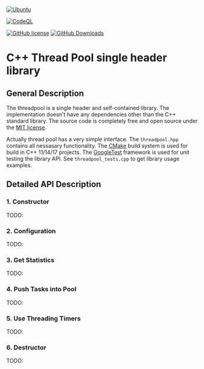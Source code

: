 [![Ubuntu](https://github.com/nikolai-kositsyn/threadpool/actions/workflows/ubuntu.yml/badge.svg)](https://github.com/nikolai-kositsyn/threadpool/actions/workflows/ubuntu.yml)

[![CodeQL](https://github.com/nikolai-kositsyn/threadpool/actions/workflows/codeql.yml/badge.svg)](https://github.com/nikolai-kositsyn/threadpool/actions/workflows/codeql.yml)

[![GitHub license](https://img.shields.io/badge/license-MIT-blue.svg)](https://raw.githubusercontent.com/nikolai-kositsyn/threadpool/main/LICENSE.txt)
[![GitHub Downloads](https://img.shields.io/github/downloads/nikolai-kositsyn/threadpool/total)](https://github.com/nikolai-kositsyn/threadpool/releases)


# C++ Thread Pool single header library

## General Description

The threadpool is a single header and self-contained library. The implementation doesn't have any dependencies other than the C++ standard library. The source code is completely free and open source under the [MIT license](LICENSE.txt).

Actually thread pool has a very simple interface. The `threadpool.hpp` contains all nessasary functionality.
The [CMake](https://cmake.org/cmake/help/latest/guide/tutorial/index.html) build system is used for build in C++ 11/14/17 projects.
The [GoogleTest](https://google.github.io/googletest/) framework is used for unit testing the library API.
See `threadpool_tests.cpp` to get library usage examples.


## Detailed API Description

### 1. Constructor
TODO:

### 2. Configuration
TODO:

### 3. Get Statistics
TODO:

### 4. Push Tasks into Pool
TODO:

### 5. Use Threading Timers
TODO:

### 6. Destructor
TODO:
